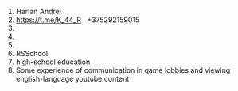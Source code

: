 1. Harlan Andrei
2. https://t.me/K_44_R , +375292159015
3.
4.
5. 
6. RSSchool
7. high-school education
8. Some experience of communication in game lobbies and viewing english-language youtube content
